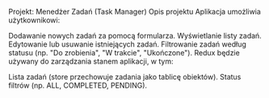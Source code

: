 Projekt: Menedżer Zadań (Task Manager)
Opis projektu
Aplikacja umożliwia użytkownikowi:

Dodawanie nowych zadań za pomocą formularza.
Wyświetlanie listy zadań.
Edytowanie lub usuwanie istniejących zadań.
Filtrowanie zadań według statusu (np. "Do zrobienia", "W trakcie", "Ukończone").
Redux będzie używany do zarządzania stanem aplikacji, w tym:

Lista zadań (store przechowuje zadania jako tablicę obiektów).
Status filtrów (np. ALL, COMPLETED, PENDING).
